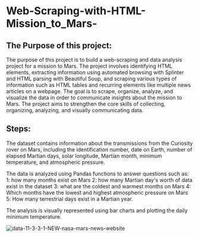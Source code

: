 # Web-Scraping-with-HTML-Mission_to_Mars-

## The Purpose of this project:
The purpose of this project is to build a web-scraping and data analysis project for a mission to Mars. The project involves identifying HTML elements, extracting information using automated browsing with Splinter and HTML parsing with Beautiful Soup, and scraping various types of information such as HTML tables and recurring elements like multiple news articles on a webpage. The goal is to scrape, organize, analyze, and visualize the data in order to communicate insights about the mission to Mars. The project aims to strengthen the core skills of collecting, organizing, analyzing, and visually communicating data.

## Steps:
The dataset contains information about the transmissions from the Curiosity rover on Mars, including the identification number, date on Earth, number of elapsed Martian days, solar longitude, Martian month, minimum temperature, and atmospheric pressure. 

The data is analyzed using Pandas functions to answer questions such as:
1: how many months exist on Mars
2: how many Martian day's worth of data exist in the dataset
3: what are the coldest and warmest months on Mars
4: Which months have the lowest and highest atmospheric pressure on Mars
5: How many terrestrial days exist in a Martian year. 

The analysis is visually represented using bar charts and plotting the daily minimum temperature.

![data-11-3-3-1-NEW-nasa-mars-news-website](https://user-images.githubusercontent.com/111480084/225498580-a4554420-86fd-403e-8be2-7dfc68297192.png)
